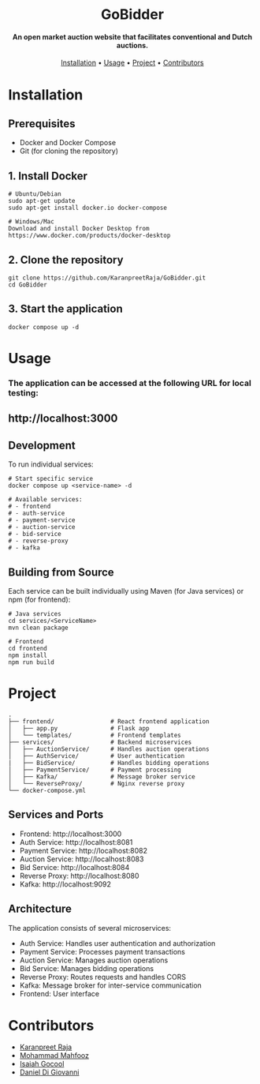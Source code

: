 <h1 align="center">
  GoBidder
</h1>

<h4 align="center">An open market auction website that facilitates conventional and Dutch auctions.</h4>

<p align="center">
    <a href="#installation">Installation</a> •
    <a href="#usage">Usage</a> •
    <a href="#Project">Project</a> •
    <a href="#contributors">Contributors</a>
<br >

# Installation
## Prerequisites
- Docker and Docker Compose
- Git (for cloning the repository)

## 1. Install Docker

```
# Ubuntu/Debian
sudo apt-get update
sudo apt-get install docker.io docker-compose

# Windows/Mac
Download and install Docker Desktop from https://www.docker.com/products/docker-desktop
```

## 2. Clone the repository
```
git clone https://github.com/KaranpreetRaja/GoBidder.git
cd GoBidder
```

## 3. Start the application
```
docker compose up -d
```

# Usage
### The application can be accessed at the following URL for local testing:
## **http://localhost:3000**


## Development
To run individual services:
```
# Start specific service
docker compose up <service-name> -d

# Available services:
# - frontend
# - auth-service
# - payment-service
# - auction-service
# - bid-service
# - reverse-proxy
# - kafka
```

## Building from Source
Each service can be built individually using Maven (for Java services) or npm (for frontend):

```
# Java services
cd services/<ServiceName>
mvn clean package

# Frontend
cd frontend
npm install
npm run build
```


# Project
```
.
├── frontend/                # React frontend application
│   ├── app.py               # Flask app
│   └── templates/           # Frontend templates
├── services/                # Backend microservices
│   ├── AuctionService/      # Handles auction operations
│   ├── AuthService/         # User authentication
|   ├── BidService/          # Handles bidding operations
│   ├── PaymentService/      # Payment processing
│   ├── Kafka/               # Message broker service
│   └── ReverseProxy/        # Nginx reverse proxy
└── docker-compose.yml  
```


## Services and Ports
- Frontend: http://localhost:3000
- Auth Service: http://localhost:8081
- Payment Service: http://localhost:8082
- Auction Service: http://localhost:8083
- Bid Service: http://localhost:8084
- Reverse Proxy: http://localhost:8080
- Kafka: http://localhost:9092

## Architecture
The application consists of several microservices:

- Auth Service: Handles user authentication and authorization
- Payment Service: Processes payment transactions
- Auction Service: Manages auction operations
- Bid Service: Manages bidding operations
- Reverse Proxy: Routes requests and handles CORS
- Kafka: Message broker for inter-service communication
- Frontend: User interface


# Contributors
- [Karanpreet Raja](https://github.com/KaranpreetRaja)
- [Mohammad Mahfooz](https://github.com/mahfoozm)
- [Isaiah Gocool](https://github.com/goIsaiah)
- [Daniel Di Giovanni](https://github.com/Danpythonman)
